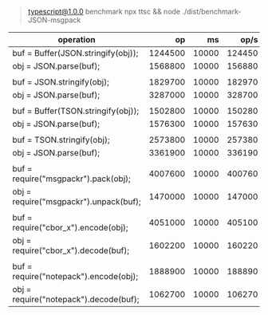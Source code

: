 
> typescript@1.0.0 benchmark
> npx ttsc && node ./dist/benchmark-JSON-msgpack

operation                                                 |   op   |   ms  |  op/s 
--------------------------------------------------------- | -----: | ----: | -----:
buf = Buffer(JSON.stringify(obj));                        | 1244500 | 10000 | 124450
obj = JSON.parse(buf);                                    | 1568800 | 10000 | 156880
| | | |
buf = JSON.stringify(obj);                                | 1829700 | 10000 | 182970
obj = JSON.parse(buf);                                    | 3287000 | 10000 | 328700
| | | |
buf = Buffer(TSON.stringify(obj));                        | 1502800 | 10000 | 150280
obj = JSON.parse(buf);                                    | 1576300 | 10000 | 157630
| | | |
buf = TSON.stringify(obj);                                | 2573800 | 10000 | 257380
obj = JSON.parse(buf);                                    | 3361900 | 10000 | 336190
| | | |
buf = require("msgpackr").pack(obj);                      | 4007600 | 10000 | 400760
obj = require("msgpackr").unpack(buf);                    | 1470000 | 10000 | 147000
| | | |
buf = require("cbor_x").encode(obj);                      | 4051000 | 10000 | 405100
obj = require("cbor_x").decode(buf);                      | 1602200 | 10000 | 160220
| | | |
buf = require("notepack").encode(obj);                    | 1888900 | 10000 | 188890
obj = require("notepack").decode(buf);                    | 1062700 | 10000 | 106270
 

